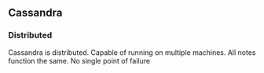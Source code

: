 ## Cassandra

### Distributed
Cassandra is distributed. Capable of running on multiple machines. All notes function the same. No single point of failure

